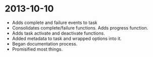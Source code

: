 
2013-10-10
==================
* Adds complete and failure events to task
* Consolidates complete/failure functions. Adds progress function.
* Adds task activate and deactivate functions.
* Added metadata to task and wrapped options into it.
* Began documentation process.
* Promisified most things.